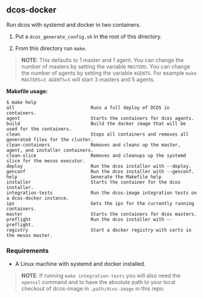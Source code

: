 ## dcos-docker

Run dcos with systemd and docker in two containers.

1. Put a `dcos_generate_config.sh` in the root of this directory.

2. From this directory run `make`.

> **NOTE**: This defaults to 1 master and 1 agent.
> You can change the number of masters by setting the variable `MASTERS`.
> You can change the number of agents by setting the variable `AGENTS`.
> For example `make MASTERS=3 AGENTS=5` will start 3 masters and 5 agents.

**Makefile usage:**

```console
$ make help
all                            Runs a full deploy of DCOS in containers.
agent                          Starts the containers for dcos agents.
build                          Build the docker image that will be used for the containers.
clean                          Stops all containers and removes all generated files for the cluster.
clean-containers               Removes and cleans up the master, agent, and installer containers.
clean-slice                    Removes and cleanups up the systemd slice for the mesos executor.
deploy                         Run the dcos installer with --deploy.
genconf                        Run the dcos installer with --genconf.
help                           Generate the Makefile help
installer                      Starts the container for the dcos installer.
integration-tests              Run the dcos-image integration tests on a dcos-docker instance.
ips                            Gets the ips for the currently running containers.
master                         Starts the containers for dcos masters.
preflight                      Run the dcos installer with --preflight.
registry                       Start a docker registry with certs in the mesos master.
```

### Requirements

- A Linux machine with systemd and docker installed.

> **NOTE**: If running `make integration-tests` you will also need the
> `openssl` command and to have the absolute path to your local checkout of
> dcos-image in `.path/dcos-image` in this repo.
